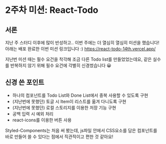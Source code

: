# 2주차 미션: React-Todo

## 서론
지난 주 스터디 이후에 많이 반성하고..
이번 주에는 더 열심히 열심히 미션을 했습니다!
아래는 배포 완료한 이번 미션 링크입니다 :)
https://react-todo-14th.vercel.app/

지난번 미션 때는 필수 요건을 착각해 조금 다른 Todo list를 만들었었는데요,
같은 실수를 반복하지 않기 위해 필수 요건에 각별히 신경썼습니다 😀

## 신경 쓴 포인트

- 하나의 컴포넌트를 Todo List와 Done List에서 중복 사용할 수 있도록 구현
- (지난번에 못했던) 토글 시 Item이 리스트를 옮겨 다니도록 구현
- (지난번에 못했던) 로컬 스토리지를 이용한 저장 기능 구현
- 공백 입력 시 예외 처리
- react-icons를 이용한 버튼 사용

Styled-Components는 처음 써 봤는데, js파일 안에서 CSS요소를 담은 컴포넌트를 바로 만들어 쓸 수 있다는 점에서 직관적이고 편한 것 같아요! 
